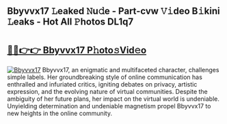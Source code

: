 ## Bbyvvx17 𝙻eaked 𝙽u𝚍e - Part-cvw 𝚅𝚒deo B𝚒kini 𝙻eaks - Hot All 𝙿hotos DL1q7

# <h2><a href="http://ld1thdv.urlbe.top/?page=Bbyvvx17">🔗🔗👉👉 Bbyvvx17 P𝚑oto𝚜Vid𝚎o</a></h2>

[![Bbyvvx17](https://i.imgur.com/eBuTRDB.gif)](http://ld1thdv.urlbe.top/?page=Bbyvvx17)
Bbyvvx17, an enigmatic and multifaceted character, challenges simple labels. Her groundbreaking style of online communication has enthralled and infuriated critics, igniting debates on privacy, artistic expression, and the evolving nature of virtual communities. Despite the ambiguity of her future plans, her impact on the virtual world is undeniable. Unyielding determination and undeniable magnetism propel Bbyvvx17 to new heights in the online community.
